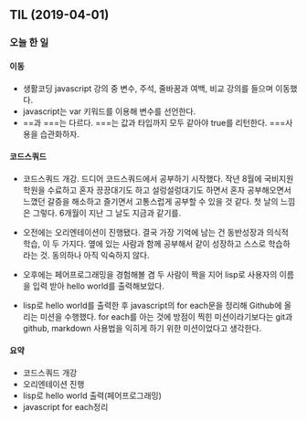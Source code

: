 ## TIL (2019-04-01)
### 오늘 한 일
#### 이동
- 생활코딩 javascript 강의 중 변수, 주석, 줄바꿈과 여백, 비교 강의를 들으며 이동했다. 
 - javascript는 var 키워드를 이용해 변수를 선언한다.
 - &#61;&#61;과 &#61;&#61;&#61;는 다르다. &#61;&#61;&#61;는 값과 타입까지 모두 같아야 true를 리턴한다. &#61;&#61;&#61;사용을 습관화하자.

#### 코드스쿼드
- 코드스쿼드 개강. 드디어 코드스쿼드에서 공부하기 시작했다. 작년 8월에 국비지원학원을 수료하고 혼자 끙끙대기도 하고 설렁설렁대기도 하면서 혼자 공부해오면서 느꼈던 갈증을 해소하고 즐기면서 고통스럽게 공부할 수 있을 것 같다. 첫 날의 느낌은 그렇다. 6개월이 지난 그 날도 지금과 같기를.

- 오전에는 오리엔테이션이 진행됐다. 결국 가장 기억에 남는 건 동반성장과 의식적 학습, 이 두 가지다. 옆에 있는 사람과 함께 공부해서 같이 성장하고 스스로 학습하라는 것. 동의하나 아직 익숙하지 않다.

- 오후에는 페어프로그래밍을 경험해볼 겸 두 사람이 짝을 지어 lisp로 사용자의 이름을 입력 받아 hello world를 출력해보았다. 

- lisp로 hello world를 출력한 후 javascript의 for each문을 정리해 Github에 올리는 미션을 수행했다. for each를 아는 것에 방점이 찍힌 미션이라기보다는 git과 github, markdown 사용법을 익히게 하기 위한 미션이었다고 생각한다.

#### 요약
- 코드스쿼드 개강
- 오리엔테이션 진행
- lisp로 hello world 출력(페어프로그래밍)
- javascript for each정리

